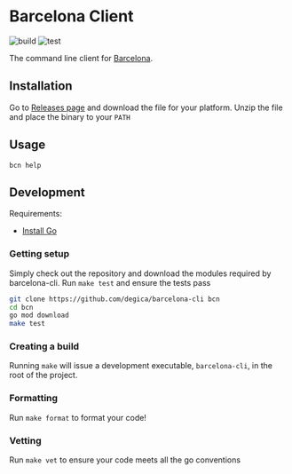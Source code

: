 # Barcelona Client

![build](https://github.com/degica/barcelona-cli/workflows/build/badge.svg)
![test](https://github.com/degica/barcelona-cli/workflows/test/badge.svg)

The command line client for [Barcelona](https://github.com/degica/barcelona).

## Installation

Go to [Releases page](https://github.com/degica/barcelona-cli/releases) and download the file for your platform.
Unzip the file and place the binary to your `PATH`

## Usage

`bcn help`

## Development

Requirements:

- [Install Go](https://golang.org/doc/install)

### Getting setup

Simply check out the repository and download the modules required by barcelona-cli. Run `make test` and ensure the tests pass

```bash
git clone https://github.com/degica/barcelona-cli bcn
cd bcn
go mod download
make test
```

### Creating a build

Running `make` will issue a development executable, `barcelona-cli`, in the root of the project.

### Formatting

Run `make format` to format your code!

### Vetting

Run `make vet` to ensure your code meets all the go conventions
